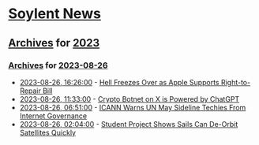 # [Soylent News](../../../README.md)

## [Archives](../../index.md) for [2023](../index.md)

### [Archives](../../index.md) for [2023-08-26](index.md)

* [2023-08-26, 16:26:00](https://soylentnews.org/article.pl?sid=23/08/25/1047241&from=rss) - [Hell Freezes Over as Apple Supports Right-to-Repair Bill](https://soylentnews.org/article.pl?sid=23/08/25/1047241&from=rss)
* [2023-08-26, 11:33:00](https://soylentnews.org/article.pl?sid=23/08/25/0347215&from=rss) - [Crypto Botnet on X is Powered by ChatGPT](https://soylentnews.org/article.pl?sid=23/08/25/0347215&from=rss)
* [2023-08-26, 06:51:00](https://soylentnews.org/article.pl?sid=23/08/25/0337211&from=rss) - [ICANN Warns UN May Sideline Techies From Internet Governance](https://soylentnews.org/article.pl?sid=23/08/25/0337211&from=rss)
* [2023-08-26, 02:04:00](https://soylentnews.org/article.pl?sid=23/08/25/0329207&from=rss) - [Student Project Shows Sails Can De-Orbit Satellites Quickly](https://soylentnews.org/article.pl?sid=23/08/25/0329207&from=rss)
